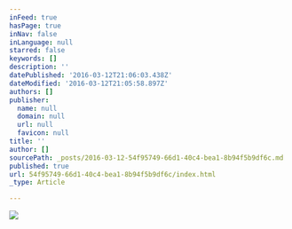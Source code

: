 ```yaml
---
inFeed: true
hasPage: true
inNav: false
inLanguage: null
starred: false
keywords: []
description: ''
datePublished: '2016-03-12T21:06:03.438Z'
dateModified: '2016-03-12T21:05:58.897Z'
authors: []
publisher:
  name: null
  domain: null
  url: null
  favicon: null
title: ''
author: []
sourcePath: _posts/2016-03-12-54f95749-66d1-40c4-bea1-8b94f5b9df6c.md
published: true
url: 54f95749-66d1-40c4-bea1-8b94f5b9df6c/index.html
_type: Article

---
```

![](https://the-grid-user-content.s3-us-west-2.amazonaws.com/27650a13-8ae8-4334-ba92-900922eb4e53.jpg)